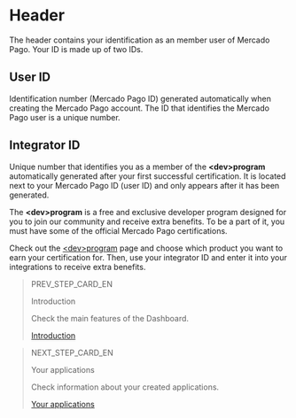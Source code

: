 # Header
 
The header contains your identification as an member user of Mercado Pago. Your ID is made up of two IDs.
 
## User ID
 
Identification number (Mercado Pago ID) generated automatically when creating the Mercado Pago account. The ID that identifies the Mercado Pago user is a unique number.
 
## Integrator ID
 
Unique number that identifies you as a member of the **&lt;dev&gt;program** automatically generated after your first successful certification. It is located next to your Mercado Pago ID (user ID) and only appears after it has been generated.
 
The **&lt;dev&gt;program** is a free and exclusive developer program designed for you to join our community and receive extra benefits. To be a part of it, you must have some of the official Mercado Pago certifications.
 
Check out the [&lt;dev&gt;program](https://www.mercadopago[FAKER][URL][DOMAIN]/developers/en/developer-program) page and choose which product you want to earn your certification for. Then, use your integrator ID and enter it into your integrations to receive extra benefits.

> PREV_STEP_CARD_EN
>
> Introduction
>
> Check the main features of the Dashboard.
>
> [Introduction](/developers/en/guides/additional-content/dashboard/introduction)

> NEXT_STEP_CARD_EN
>
> Your applications
>
> Check information about your created applications.
>
> [Your applications](/developers/en/guides/additional-content/dashboard/applications)